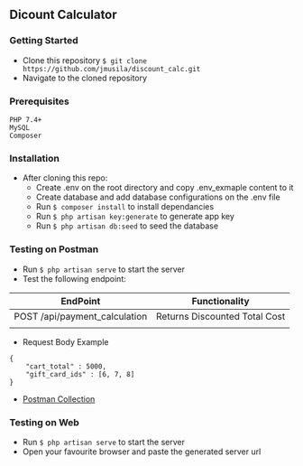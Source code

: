 ## Dicount Calculator

### Getting Started
- Clone this repository `$ git clone https://github.com/jmusila/discount_calc.git`
- Navigate to the cloned repository

### Prerequisites
```
PHP 7.4+
MySQL
Composer

```

### Installation
- After cloning this repo:
    - Create .env on the root directory and copy .env_exmaple content to it
    - Create database and add database configurations on the .env file
    - Run `$ composer install` to install dependancies
    - Run `$ php artisan key:generate` to generate app key
    - Run `$ php artisan db:seed` to seed the database

### Testing on Postman
- Run `$ php artisan serve` to start the server
- Test the following endpoint:

| EndPoint                       | Functionality                           |
| -------------------------------|:---------------------------------------:|
| POST /api/payment_calculation  | Returns Discounted Total Cost           |
|                                                                          |

- Request Body Example
```
{
	"cart_total" : 5000,
	"gift_card_ids" : [6, 7, 8]
}
```

- [Postman Collection](https://www.getpostman.com/collections/e68c244fb867c20e22bf)

### Testing on Web
- Run `$ php artisan serve` to start the server
- Open your favourite browser and paste the generated server url
